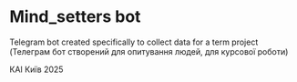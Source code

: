 # Mind_setters bot
Telegram bot created specifically to collect data for a term project 
(Телеграм бот створений для опитування людей, для курсової роботи)

КАІ Київ 2025
